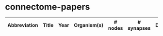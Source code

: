 # connectome-papers

| Abbreviation | Title | Year | Organism(s) | # nodes | # synapses | Data | Code | Arxiv | Full Text |
|--------------|-------|------|-------------|---------|------------|------|------|-------|-----------|

